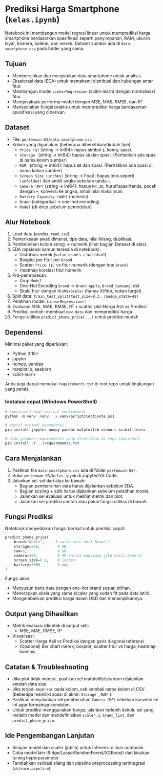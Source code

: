# Prediksi Harga Smartphone (`kelas.ipynb`)

Notebook ini membangun model regresi linear untuk memprediksi harga smartphone berdasarkan spesifikasi seperti penyimpanan, RAM, ukuran layar, kamera, baterai, dan merek. Dataset sumber ada di `data-smartphone.csv` pada folder yang sama.

## Tujuan

- Membersihkan dan menyiapkan data smartphone untuk analisis.
- Eksplorasi data (EDA) untuk memahami distribusi dan hubungan antar fitur.
- Membangun model `LinearRegression` (scikit-learn) dengan normalisasi fitur.
- Mengevaluasi performa model dengan MSE, MAE, RMSE, dan R².
- Menyediakan fungsi praktis untuk memprediksi harga berdasarkan spesifikasi yang diberikan.

## Dataset

- File: `pertemuan-03/data-smartphone.csv`
- Kolom yang digunakan (beberapa dibersihkan/diubah tipe):
  - `Price ($)` (string → int64): hapus simbol `$`, koma, spasi.
  - `Storage ` (string → int64): hapus `GB` dan spasi. (Perhatikan ada spasi di nama kolom sumber)
  - `RAM ` (string → int64): hapus `GB` dan spasi. (Perhatikan ada spasi di nama kolom sumber)
  - `Screen Size (inches)` (string → float): hapus teks seperti ` (unfolded)` dan ambil angka sebelum tanda `+`.
  - `Camera (MP)` (string → int64): hapus `MP`, `3D`, huruf/spasi/tanda, pecah dengan `+`, konversi ke angka, ambil nilai maksimum.
  - `Battery Capacity (mAh)` (numeric)
  - `Brand` (kategorikal → one-hot encoding)
  - `Model` (di-drop sebelum pemodelan)

## Alur Notebook

1. Load data (`pandas.read_csv`).
2. Pemeriksaan awal: dimensi, tipe data, nilai hilang, duplikasi.
3. Pembersihan kolom string → numerik (lihat bagian Dataset di atas).
4. EDA (opsional namun tersedia di notebook):
   - Distribusi merek (`value_counts` + bar chart)
   - Boxplot per fitur per `Brand`
   - Scatter `Price ($)` vs fitur numerik (dengan hue `Brand`)
   - Heatmap korelasi fitur numerik
5. Pra-pemrosesan:
   - Drop `Model`
   - One-Hot Encoding `Brand` → `Brand_Apple`, `Brand_Samsung`, dst.
   - Skala fitur dengan `MinMaxScaler` (hanya X/fitur, bukan target)
6. Split data: `train_test_split(test_size=0.3, random_state=42)`
7. Pelatihan model: `LinearRegression()`
8. Evaluasi: MSE, MAE, RMSE, R² + scatter plot Harga Asli vs Prediksi
9. Prediksi contoh: membuat `new_data` dan memprediksi harga
10. Fungsi utilitas `predict_phone_price(...)` untuk prediksi mudah

## Dependensi

Minimal paket yang diperlukan:

- Python 3.10+
- jupyter
- numpy, pandas
- matplotlib, seaborn
- scikit-learn

Anda juga dapat memakai `requirements.txt` di root repo untuk lingkungan yang persis.

### Instalasi cepat (Windows PowerShell)

```powershell
# (opsional) buat virtual environment
python -m venv .venv; .\.venv\Scripts\Activate.ps1

# instal minimal dependensi
pip install jupyter numpy pandas matplotlib seaborn scikit-learn

# atau gunakan requirements yang disertakan di repo (opsional)
pip install -r ..\requirements.txt
```

## Cara Menjalankan

1. Pastikan file `data-smartphone.csv` ada di folder `pertemuan-03/`.
2. Buka `pertemuan-03/kelas.ipynb` di Jupyter/VS Code.
3. Jalankan sel-sel dari atas ke bawah:
   - Bagian pembersihan data harus dijalankan sebelum EDA.
   - Bagian scaling + split harus dijalankan sebelum pelatihan model.
   - Jalankan sel evaluasi untuk melihat metrik dan plot.
   - Jalankan sel prediksi contoh atau pakai fungsi utilitas di bawah.

## Fungsi Prediksi

Notebook menyediakan fungsi berikut untuk prediksi cepat:

```python
predict_phone_price(
    brand="Apple",     # salah satu dari Brand_*
    storage=256,        # GB
    ram=8,              # GB
    camera=108,         # MP (nilai maksimum jika multi-kamera)
    screen_size=6.8,    # inches
    battery=5000        # mAh
)
```

Fungsi akan:

- Menyusun baris data dengan one-hot brand sesuai pilihan.
- Menerapkan skala yang sama (scaler yang sudah fit pada data latih).
- Mengembalikan prediksi harga dalam USD dan menampilkannya.

## Output yang Dihasilkan

- Metrik evaluasi (dicetak di output sel):
  - MSE, MAE, RMSE, R²
- Visualisasi:
  - Scatter Harga Asli vs Prediksi dengan garis diagonal referensi
  - (Opsional) Bar chart merek, boxplot, scatter fitur vs harga, heatmap korelasi

## Catatan & Troubleshooting

- Jika plot tidak muncul, pastikan sel matplotlib/seaborn dijalankan setelah data siap.
- Jika terjadi `KeyError` pada kolom, cek kembali nama kolom di CSV (beberapa memiliki spasi di akhir: `Storage `, `RAM `).
- Pastikan menjalankan sel pembersihan `Camera (MP)` sebelum konversi ke int agar formatnya konsisten.
- Untuk prediksi menggunakan fungsi, jalankan terlebih dahulu sel yang melatih model dan mendefinisikan `scaler`, `x`, `brand_list`, dan `predict_phone_price`.

## Ide Pengembangan Lanjutan

- Simpan model dan scaler (joblib) untuk inferensi di luar notebook.
- Coba model lain (Ridge/Lasso/RandomForest/XGBoost) dan lakukan tuning hyperparameter.
- Tambahkan validasi silang dan pipeline preprocessing terintegrasi (`sklearn.pipeline`).
